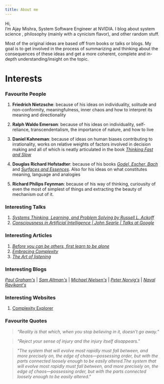 ```yaml
---
title: About me
---
```

Hi,   
I’m Ajay Mishra, System Software Engineer at NVIDIA. I blog about system science , philosophy (mainly with a cynicism flavor), and other random stuff.

Most of the original ideas are based off from books or talks or blogs. My goal is to get involved in the process of summarizing and thinking about the consequences of these ideas and get a more coherent, complete and in-depth understanding/insight on the topic.

# Interests

### Favourite People

1. **Friedrich Nietzsche**: because of his ideas on individuality, solitude and non-conformity, meaningfulness, inner chaos and how to interpret its meaning and directionality

2. **Ralph Waldo Emerson**: because of his ideas on individuality, self-reliance, transcendentalism, the importance of nature, and how to live

3. **Daniel Kahneman**: because of ideas on human biases contributing to irrationality, works on relative weights of factors involved in decision making and all of which is neatly articulated in the book [_Thinking Fast and Slow_](https://en.wikipedia.org/wiki/Thinking,_Fast_and_Slow)

4. **Douglas Richard Hofstadter**: because of his books [_Godel, Escher, Bach_](https://en.wikipedia.org/wiki/G%C3%B6del,_Escher,_Bach) and [_Surfaces and Essences_](https://www.goodreads.com/book/show/7711871-surfaces-and-essences). Also for his ideas on what constitutes meaning, language and analogies

5. **Richard Philips Feynman**: because of his way of thinking, curiousity of even the most of simplest of things and extracting the beauty of mechanism out of it.

### Interesting Talks

1. [_Systems Thinking, Learning, and Problem Solving by Russell L. Ackoff_](https://youtu.be/O9TE9HWFo6U)  
2. [_Consciousness in Artificial Intelligence \| John Searle \| Talks at Google_](https://youtu.be/rHKwIYsPXLg)

### Interesting Articles

1. [_Before you can be others, first learn to be alone_](https://aeon.co/ideas/before-you-can-be-with-others-first-learn-to-be-alone)  
2. [_Embracing Complexity_](https://hbr.org/2011/09/embracing-complexity)  
3. [_The Art of listening_](https://aeon.co/essays/the-psychologist-carl-rogers-and-the-art-of-active-listening)

### Interesting Blogs

[_Paul Graham's_](http://www.paulgraham.com/articles.html) | 
[_Sam Altman's_](https://blog.samaltman.com/) | 
[_Michael Nielsen's_](https://michaelnielsen.org/blog/) |
[_Peter Norvig's_](https://norvig.com/) |
[_Naval Ravikant's_](https://nav.al/)

### Interesting Websites

1. [Complexity Explorer](https://www.complexityexplorer.org/)


### Favourite Quotes

> _“Reality is that which, when you stop believing in it, doesn't go away.”_

> _"Reject your sense of injury and the injury itself disappears."_

> _"The system that will evolve most rapidly must fall between, and more precisely on, the edge of chaos—possessing order, but with the parts connected loosely enough to be easily altered.The system that will evolve most rapidly must fall between, and more precisely on, the edge of chaos—possessing order, but with the parts connected loosely enough to be easily altered."_